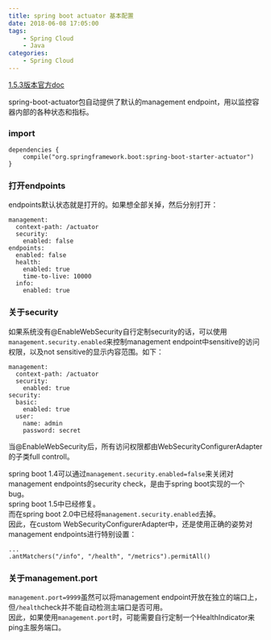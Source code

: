```yaml
---
title: spring boot actuator 基本配置
date: 2018-06-08 17:05:00  
tags: 
    - Spring Cloud
    - Java
categories: 
    - Spring Cloud
---
```


[1.5.3版本官方doc](https://docs.spring.io/spring-boot/docs/1.5.13.RELEASE/reference/htmlsingle/#production-ready)

spring-boot-actuator包自动提供了默认的management endpoint，用以监控容器内部的各种状态和指标。

### import
~~~
dependencies {
	compile("org.springframework.boot:spring-boot-starter-actuator")
}
~~~

### 打开endpoints
endpoints默认状态就是打开的。如果想全部关掉，然后分别打开：

~~~
management:
  context-path: /actuator
  security:
    enabled: false
endpoints:
  enabled: false
  health:
    enabled: true
    time-to-live: 10000
  info:
    enabled: true
~~~

### 关于security
如果系统没有@EnableWebSecurity自行定制security的话，可以使用`management.security.enabled`来控制management endpoint中sensitive的访问权限，以及not sensitive的显示内容范围。如下：

~~~
management:
  context-path: /actuator
  security:
    enabled: true
security:
  basic:
    enabled: true
  user:
    name: admin
    password: secret
~~~
当@EnableWebSecurity后，所有访问权限都由WebSecurityConfigurerAdapter的子类full controll。

spring boot 1.4可以通过`management.security.enabled=false`来关闭对management endpoints的security check，是由于spring boot实现的一个bug。  
spring boot 1.5中已经修复。  
而在spring boot 2.0中已经将`management.security.enabled`去掉。  
因此，在custom WebSecurityConfigurerAdapter中，还是使用正确的姿势对management endpoints进行特别设置：

~~~
...
.antMatchers("/info", "/health", "/metrics").permitAll()
~~~

### 关于management.port
`management.port=9999`虽然可以将management endpoint开放在独立的端口上，但`/health`check并不能自动检测主端口是否可用。  
因此，如果使用`management.port`时，可能需要自行定制一个HealthIndicator来ping主服务端口。